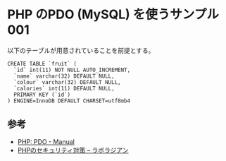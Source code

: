 PHP のPDO (MySQL) を使うサンプル001
===================


以下のテーブルが用意されていることを前提とする。

```
CREATE TABLE `fruit` (
  `id` int(11) NOT NULL AUTO_INCREMENT,
  `name` varchar(32) DEFAULT NULL,
  `colour` varchar(32) DEFAULT NULL,
  `calories` int(11) DEFAULT NULL,
  PRIMARY KEY (`id`)
) ENGINE=InnoDB DEFAULT CHARSET=utf8mb4

```


参考
-------

- [PHP: PDO - Manual](http://php.net/manual/ja/book.pdo.php)
- [PHPのセキュリティ対策 – ラボラジアン](https://laboradian.com/sec-php/#3_SQL)


